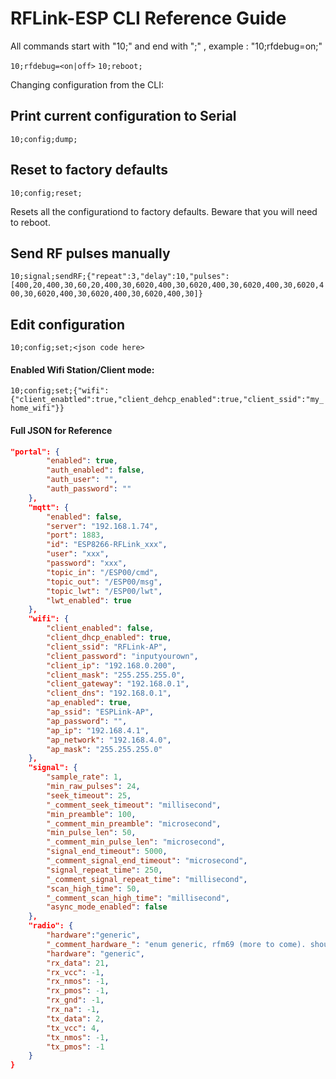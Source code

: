 # RFLink-ESP CLI Reference Guide


All commands start with "10;" and end with ";" , example : "10;rfdebug=on;"


`10;rfdebug=<on|off>`
`10;reboot;`


Changing configuration from the CLI:

## Print current configuration to Serial

`10;config;dump;`

## Reset to factory defaults

`10;config;reset;`

Resets all the configurationd to factory defaults. Beware that you will need to reboot.

## Send RF pulses manually

`10;signal;sendRF;{"repeat":3,"delay":10,"pulses":[400,20,400,30,60,20,400,30,6020,400,30,6020,400,30,6020,400,30,6020,400,30,6020,400,30,6020,400,30,6020,400,30]}`


## Edit configuration
`10;config;set;<json code here>`

#### Enabled Wifi Station/Client mode:

`10;config;set;{"wifi":{"client_enabtled":true,"client_dehcp_enabled":true,"client_ssid":"my_home_wifi"}}`

#### Full JSON for Reference
````json
"portal": {
		"enabled": true,
		"auth_enabled": false,
		"auth_user": "",
		"auth_password": ""
	},
	"mqtt": {
		"enabled": false,
		"server": "192.168.1.74",
		"port": 1883,
		"id": "ESP8266-RFLink_xxx",
		"user": "xxx",
		"password": "xxx",
		"topic_in": "/ESP00/cmd",
		"topic_out": "/ESP00/msg",
		"topic_lwt": "/ESP00/lwt",
		"lwt_enabled": true
	},
	"wifi": {
		"client_enabled": false,
		"client_dhcp_enabled": true,
		"client_ssid": "RFLink-AP",
		"client_password": "inputyourown",
		"client_ip": "192.168.0.200",
		"client_mask": "255.255.255.0",
		"client_gateway": "192.168.0.1",
		"client_dns": "192.168.0.1",
		"ap_enabled": true,
		"ap_ssid": "ESPLink-AP",
		"ap_password": "",
		"ap_ip": "192.168.4.1",
		"ap_network": "192.168.4.0",
		"ap_mask": "255.255.255.0"
	},
	"signal": {
		"sample_rate": 1,
		"min_raw_pulses": 24,
		"seek_timeout": 25,
		"_comment_seek_timeout": "millisecond",
		"min_preamble": 100,
		"_comment_min_preamble": "microsecond",
		"min_pulse_len": 50,
		"_comment_min_pulse_len": "microsecond",
		"signal_end_timeout": 5000,
		"_comment_signal_end_timeout": "microsecond",
		"signal_repeat_time": 250,
		"_comment_signal_repeat_time": "millisecond",
		"scan_high_time": 50,
		"_comment_scan_high_time": "millisecond",
		"async_mode_enabled": false
	},
	"radio": {
		"hardware":"generic",
		"_comment_hardware_": "enum generic, rfm69 (more to come). should be in a SELECT box",
		"hardware": "generic",
		"rx_data": 21,
		"rx_vcc": -1,
		"rx_nmos": -1,
		"rx_pmos": -1,
		"rx_gnd": -1,
		"rx_na": -1,
		"tx_data": 2,
		"tx_vcc": 4,
		"tx_nmos": -1,
		"tx_pmos": -1
	}
}
````
